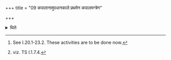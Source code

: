 +++
title = "09 कपालानामुपधानकाले प्रथमेन कपालमन्त्रेण"

+++

<details><summary>थिते</summary>

9. At the time of placing the potsherds (on the fire)[^1] with the formula of (placing) the first potsherd,[^2] he places two potsherds-one for fried grains and the other for roasted grains.   

[^1]: See I.20.1-23.2. These activities are to be done now.  

[^2]: viz. TS I.1.7.4.  
</details>

